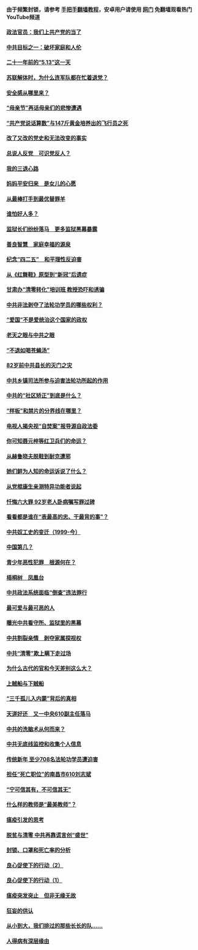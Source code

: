 #### 由于频繁封锁，请参考 [手把手翻墙教程](https://github.com/gfw-breaker/guides/wiki/)，安卓用户请使用 [网门](https://github.com/gfw-breaker/nogfw/blob/master/dl.md?t=05171401) 免翻墙观看热门YouTube频道 

#### [政法官员：我们上共产党的当了](../pages/19/425351.md?t=05171401) 

#### [中共目标之一：破坏家庭和人伦](../pages/19/424454.md?t=05171401) 

#### [二十一年前的“5.13”这一天](../pages/19/424814.md?t=05171401) 

#### [苏联解体时，为什么连军队都在忙着退党？](../pages/19/424335.md?t=05171401) 

#### [安全感从哪里来？](../pages/19/424336.md?t=05171401) 

#### [“母亲节”再话母亲们的悲惨遭遇](../pages/19/424234.md?t=05171401) 

#### [“共产党说话算数”与147斤黄金培养出的飞行员之死](../pages/19/424115.md?t=05171401) 

#### [改了又改的党史和无法改变的事实](../pages/19/424037.md?t=05171401) 

#### [总说人反党　可识党反人？](../pages/19/423820.md?t=05171401) 

#### [我的三退心路](../pages/19/423876.md?t=05171401) 

#### [妈妈平安归来　是女儿的心愿](../pages/19/423947.md?t=05171401) 

#### [从最棒打手到最优替罪羊](../pages/19/423819.md?t=05171401) 

#### [谁怕好人多？](../pages/19/423774.md?t=05171401) 

#### [监狱长们纷纷落马　更多监狱黑幕暴露](../pages/19/423787.md?t=05171401) 

#### [善良智慧　家庭幸福的源泉](../pages/19/423632.md?t=05171401) 

#### [纪念“四二五”　和平理性反迫害](../pages/19/423660.md?t=05171401) 

#### [从《红舞鞋》原型到“新冠”后遗症](../pages/19/423509.md?t=05171401) 

#### [甘肃办“清零转化”培训班 教授恐吓和诱骗](../pages/19/423498.md?t=05171401) 

#### [中共非法剥夺了法轮功学员的哪些权利？](../pages/19/423392.md?t=05171401) 

#### [“爱国”不是爱统治这个国家的政权](../pages/19/423029.md?t=05171401) 

#### [老天之眼与中共之眼](../pages/19/423378.md?t=05171401) 

#### [“不退如喝苍蝇汤”](../pages/19/423287.md?t=05171401) 

#### [82岁前中共县长的灭门之灾](../pages/19/423055.md?t=05171401) 

#### [中共乡镇司法所参与迫害法轮功所起的作用](../pages/19/423064.md?t=05171401) 

#### [中共的“社区矫正”到底是什么？](../pages/19/422870.md?t=05171401) 

#### [“样板”和禁片的分界线在哪里？](../pages/19/422704.md?t=05171401) 

#### [电视人揭央视“自焚案”报导源自政法委](../pages/19/422770.md?t=05171401) 

#### [你可知聂元梓等红卫兵们的命运？](../pages/19/422848.md?t=05171401) 

#### [从赫鲁晓夫脱鞋到耐克遭邪](../pages/19/422826.md?t=05171401) 

#### [她们鲜为人知的命运诉说了什么？](../pages/19/422754.md?t=05171401) 

#### [从党棍康生亲测特异功能者说起](../pages/19/422657.md?t=05171401) 

#### [忏悔六大罪 92岁老人卧病嘱写罪过碑](../pages/19/422750.md?t=05171401) 

#### [看看都是谁在“表最高的忠、干最背的事”？](../pages/19/422703.md?t=05171401) 

#### [中共奴工史的变迁（1999-今）](../pages/19/422656.md?t=05171401) 

#### [中国第几？](../pages/19/422496.md?t=05171401) 

#### [青少年恶性犯罪　根源何在？](../pages/19/422449.md?t=05171401) 

#### [梧桐树　凤凰台](../pages/19/422442.md?t=05171401) 

#### [中共政法系统面临“倒查”违法罪行](../pages/19/422497.md?t=05171401) 

#### [最可爱与最可恶的人](../pages/19/422448.md?t=05171401) 

#### [曝光中共看守所、监狱里的黑幕](../pages/19/422390.md?t=05171401) 

#### [中共割裂亲情　剥夺家属探视权](../pages/19/422364.md?t=05171401) 

#### [中共“清零”欺上瞒下走过场](../pages/19/422306.md?t=05171401) 

#### [为什么古代的官和今天差别这么大？](../pages/19/422228.md?t=05171401) 

#### [上贼船与下贼船](../pages/19/422276.md?t=05171401) 

#### [“三千孤儿入内蒙”背后的真相](../pages/19/422229.md?t=05171401) 

#### [天道好还　又一中央610副主任落马](../pages/19/422155.md?t=05171401) 

#### [中共的洗脑术从何而来？](../pages/19/422154.md?t=05171401) 

#### [中共无底线监控和收集个人信息](../pages/19/422039.md?t=05171401) 

#### [传统新年 至少708名法轮功学员遭迫害](../pages/19/421946.md?t=05171401) 

#### [担任“死亡职位”的南昌市610刘志斌](../pages/19/421957.md?t=05171401) 

#### [“宁可信其有，不可信其无”](../pages/19/421691.md?t=05171401) 

#### [什么样的教师是“最美教师”？](../pages/19/421755.md?t=05171401) 

#### [瘟疫引发的思考](../pages/19/421594.md?t=05171401) 

#### [脱贫与清零 中共再靠谎言创“盛世”](../pages/19/421590.md?t=05171401) 

#### [封锁、口罩和死亡率的分析](../pages/19/421495.md?t=05171401) 

#### [良心促使下的行动（2）](../pages/19/421361.md?t=05171401) 

#### [良心促使下的行动（1）](../pages/19/421302.md?t=05171401) 

#### [瘟疫突发突止　但非无缘无故](../pages/19/421281.md?t=05171401) 

#### [狂妄的供认](../pages/19/421199.md?t=05171401) 

#### [从小到大，我们排过的那些长长的队……](../pages/19/421243.md?t=05171401) 

#### [人得病有深层缘由](../pages/19/420864.md?t=05171401) 

